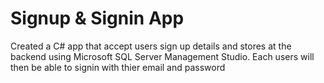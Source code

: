 # Signup & Signin App
 
Created a C# app that accept users sign up details and stores at the backend using Microsoft SQL Server Management Studio. Each users will then be able to signin with thier email and password
